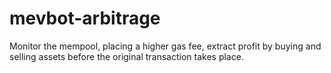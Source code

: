 # mevbot-arbitrage
Monitor the mempool,  placing a higher gas fee,  extract profit by buying and selling assets before the original transaction takes place.
